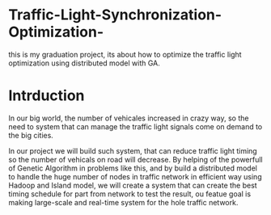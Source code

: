 # Traffic-Light-Synchronization-Optimization-

this is my graduation project, its about how to optimize the traffic light optimization using distributed model with GA.


# Intrduction 

In our big world, the number of vehicales increased in crazy way, so the need to system that can manage the traffic light signals come on demand to the big cities. 

In our project we will build such system, that can reduce traffic light timing so the number of vehicals on road will decrease. By helping of the powerfull of Genetic Algorithm in problems like this, and by build a distributed model to handle the huge number of nodes in traffic network in efficient way using Hadoop and Island model, we will create a system that can create the best timing schedule for part from network to test the result, ou featue goal is making large-scale and real-time system for the hole traffic network.
